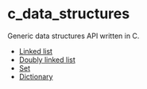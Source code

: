 # c_data_structures
Generic data structures API written in C.

- [Linked list](https://github.com/mikymod/c_data_structures/blob/main/linked_list/linked_list.h)
- [Doubly linked list](https://github.com/mikymod/c_data_structures/blob/main/doubly_linked_list/doubly_linked_list.h)
- [Set](https://github.com/mikymod/c_data_structures/blob/main/set/set.h)
- [Dictionary](https://github.com/mikymod/c_data_structures/blob/main/dictionary/dictionary.h)

